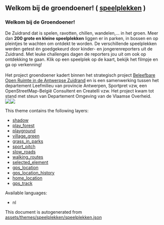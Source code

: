[//]: # (WARNING: this file is automatically generated. Please find the sources at the bottom and edit those sources)

 Welkom bij de groendoener! ( [speelplekken](https://mapcomplete.osm.be/speelplekken) ) 
----------------------------------------------------------------------------------------



<h3>Welkom bij de Groendoener!</h3>De Zuidrand dat is spelen, ravotten, chillen, wandelen,… in het groen. Meer dan <b>200 grote en kleine speelplekken</b> liggen er in parken, in bossen en op pleintjes te wachten om ontdekt te worden. De verschillende speelplekken werden getest én goedgekeurd door kinder- en jongerenreporters uit de Zuidrand. Met leuke challenges dagen de reporters jou uit om ook op ontdekking te gaan. Klik op een speelplek op de kaart, bekijk het filmpje en ga op verkenning!<br/><br/>Het project groendoener kadert binnen het strategisch project <a href='https://www.provincieantwerpen.be/aanbod/dlm/samenwerkingsverbanden/zuidrand/projecten/strategisch-project-beleefbare-open-ruimte.html' target='_blank'>Beleefbare Open Ruimte in de Antwerpse Zuidrand</a> en is een samenwerking tussen het departement Leefmilieu van provincie Antwerpen, Sportpret vzw, een OpenStreetMap-België Consultent en Createlli vzw. Het project kwam tot stand met steun van Departement Omgeving van de Vlaamse Overheid.<br/><img class='w-full md:w-1/2' src='./assets/themes/speelplekken/provincie_antwerpen.jpg'/><img class='w-full md:w-1/2' src='./assets/themes/speelplekken/Departement_Omgeving_Vlaanderen.png'/>

This theme contains the following layers:



  - [shadow](../Layers/shadow.md)
  - [play_forest](../Layers/play_forest.md)
  - [playground](../Layers/playground.md)
  - [village_green](../Layers/village_green.md)
  - [grass_in_parks](../Layers/grass_in_parks.md)
  - [sport_pitch](../Layers/sport_pitch.md)
  - [slow_roads](../Layers/slow_roads.md)
  - [walking_routes](../Layers/walking_routes.md)
  - [selected_element](../Layers/selected_element.md)
  - [gps_location](../Layers/gps_location.md)
  - [gps_location_history](../Layers/gps_location_history.md)
  - [home_location](../Layers/home_location.md)
  - [gps_track](../Layers/gps_track.md)


Available languages:



  - nl
 

This document is autogenerated from [assets/themes/speelplekken/speelplekken.json](https://github.com/pietervdvn/MapComplete/blob/develop/assets/themes/speelplekken/speelplekken.json)
